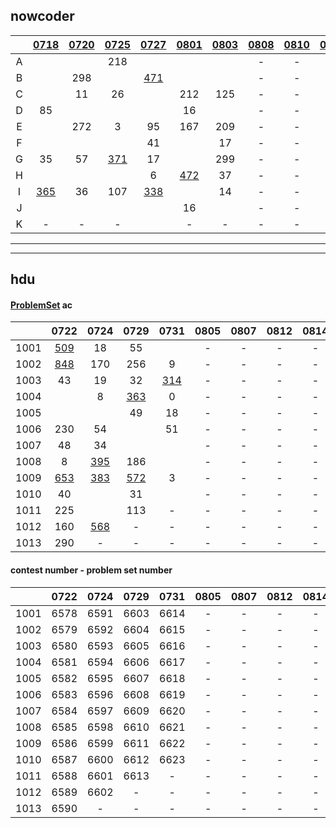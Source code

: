 ## nowcoder

|   | [0718](https://ac.nowcoder.com/acm/contest/881#countdown) | [0720](https://ac.nowcoder.com/acm/contest/882#countdown) | [0725](https://ac.nowcoder.com/acm/contest/883#countdown) | [0727](https://ac.nowcoder.com/acm/contest/884#countdown) |[0801](https://ac.nowcoder.com/acm/contest/885#countdown)|[0803](https://ac.nowcoder.com/acm/contest/886#countdown)| [0808](https://ac.nowcoder.com/acm/contest/887#countdown) | [0810](https://ac.nowcoder.com/acm/contest/888#countdown) | [0815](https://ac.nowcoder.com/acm/contest/889#countdown) | [0817](https://ac.nowcoder.com/acm/contest/890#countdown) |
| :--: | :--: | :--: | :--: | :--: | :--: | :--: | :--: | :--: | :--: | :--: |
|  A   |      |      | 218 |      |      |      | - | - | - | - |
|  B   |      | 298 |      | [471](https://ac.nowcoder.com/acm/contest/884/B) |      |      | - | - | - | - |
|  C   |      |  11  |  26  |      | 212 |  125  | - | - | - | - |
|  D   |  85  |      |  |  |  16  |      | - | - | - | - |
|  E   |      | 272 |  3   |  95  | 167  | 209 | - | - | - | - |
|  F   |      |      |      |  41  |      |  17  | - | - | - | - |
|  G   |  35  |  57  | [371](https://ac.nowcoder.com/acm/contest/883/G) |  17  |      | 299 | - | - | - | - |
|  H   |      |      |      |  6   | [472](https://ac.nowcoder.com/acm/contest/885/H) |  37  | - | - | - | - |
|  I   | [365](https://ac.nowcoder.com/acm/contest/881/I) |  36  | 107 | [338](https://ac.nowcoder.com/acm/contest/884/I) |      |  14  | - | - | - | - |
|  J   |      |      |      |      |  16  |      | - | - | - | - |
|  K   |  -   |  -   |  -   |      |  -   |  -   | - | - | - | - |

---

---

## hdu

#### [ProblemSet](http://acm.hdu.edu.cn/listproblem.php?vol=1) ac

|  |  0722   |  0724   |  0729   |  0731   | 0805 | 0807 | 0812 | 0814 | 0819 | 0821 |
| :--: | :-----: | :-----: | :-----: | :-----: | :--: | :--: | :--: | :--: | :--: | :--: |
| 1001 |[509](http://acm.hdu.edu.cn/showproblem.php?pid=6578)  | 18   | 55   |         | - | - | - | - | - | - |
| 1002 |[848](http://acm.hdu.edu.cn/showproblem.php?pid=6579) |170  |256 |  9   | - | - | - | - | - | - |
| 1003 | 43   | 19   | 32   |[314](http://acm.hdu.edu.cn/showproblem.php?pid=6616) | - | - | - | - | - | - |
| 1004 |         |  8   |[363](http://acm.hdu.edu.cn/showproblem.php?pid=6606)  |  0   | - | - | - | - | - | - |
| 1005 |         |         | 49   | 18   | - | - | - | - | - | - |
| 1006 |230  | 54  |         | 51  | - | - | - | - | - | - |
| 1007 | 48   | 34   |         |         | - | - | - | - | - | - |
| 1008 |  8   |[395](http://acm.hdu.edu.cn/showproblem.php?pid=6598)  |186  |         | - | - | - | - | - | - |
| 1009 |[653](http://acm.hdu.edu.cn/showproblem.php?pid=6586)  |[383](http://acm.hdu.edu.cn/showproblem.php?pid=6599) |[572](http://acm.hdu.edu.cn/showproblem.php?pid=6610)  |  3   | - | - | - | - | - | - |
| 1010 | 40   |         | 31  |         | - | - | - | - | - | - |
| 1011 |225  |         |113  |    -    | - | - | - | - | - | - |
| 1012 |160  |[568](http://acm.hdu.edu.cn/showproblem.php?pid=6602) |    -    |    -    | - | - | - | - | - | - |
| 1013 |290  |    -    |    -    |    -    | - | - | - | - | - | - |

#### contest number - problem set number

|  |  0722   |  0724   |  0729   |  0731   | 0805 | 0807 | 0812 | 0814 | 0819 | 0821 |
| :--: | :-----: | :-----: | :-----: | :-----: | :--: | :--: | :--: | :--: | :--: | :--: |
| 1001 | 6578 | 6591 | 6603 | 6614 | - | - | - | - | - | - |
| 1002 | 6579 | 6592 | 6604 | 6615 | - | - | - | - | - | - |
| 1003 | 6580 | 6593 | 6605 | 6616 | - | - | - | - | - | - |
| 1004 | 6581 | 6594 | 6606 | 6617 | - | - | - | - | - | - |
| 1005 | 6582 | 6595 | 6607 | 6618 | - | - | - | - | - | - |
| 1006 | 6583 | 6596 | 6608 | 6619 | - | - | - | - | - | - |
| 1007 | 6584 | 6597 | 6609 | 6620 | - | - | - | - | - | - |
| 1008 | 6585 | 6598 | 6610 | 6621 | - | - | - | - | - | - |
| 1009 | 6586 | 6599 | 6611 | 6622 | - | - | - | - | - | - |
| 1010 | 6587 | 6600 | 6612 | 6623 | - | - | - | - | - | - |
| 1011 | 6588 | 6601 | 6613 |    -    | - | - | - | - | - | - |
| 1012 | 6589 | 6602 |    -    |    -    | - | - | - | - | - | - |
| 1013 | 6590 |    -    |    -    |    -    | - | - | - | - | - | - |
